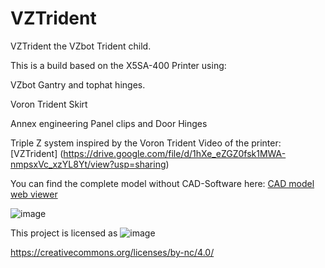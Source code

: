 # VZTrident
VZTrident the VZbot Trident child.

This is a build based on the X5SA-400 Printer using:

VZbot Gantry and tophat hinges.

Voron Trident Skirt

Annex engineering Panel clips and Door Hinges

Triple Z system inspired by the Voron Trident
Video of the printer: [VZTrident] (https://drive.google.com/file/d/1hXe_eZGZ0fsk1MWA-nmpsxVc_xzYL8Yt/view?usp=sharing)

You can find the complete model without CAD-Software here: [CAD model web viewer](https://a360.co/3ITT817) 

![image](https://github.com/pbsuper/VZTrident/blob/a73ad2f0d8f5635ada17f62b3b6fca5949aac086/VZTrident_Open.jpg)


This project is licensed as
![image](https://user-images.githubusercontent.com/37383368/139769027-7267da5b-7f58-499d-96bc-e41d164a3aac.png)

https://creativecommons.org/licenses/by-nc/4.0/
